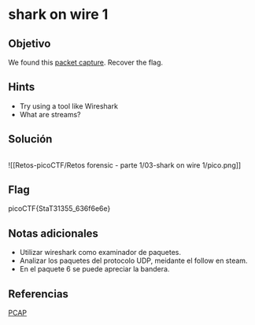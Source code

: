 # shark on wire 1

## Objetivo

We found this [packet capture](https://jupiter.challenges.picoctf.org/static/483e50268fe7e015c49caf51a69063d0/capture.pcap). Recover the flag.

## Hints

- Try using a tool like Wireshark
- What are streams?

## Solución

```

```
![[Retos-picoCTF/Retos forensic - parte 1/03-shark on wire 1/pico.png]]

## Flag

picoCTF{StaT31355_636f6e6e}

## Notas adicionales

- Utilizar wireshark como examinador de paquetes.
- Analizar los paquetes del protocolo UDP, meidante el follow en steam.
- En el paquete 6 se puede apreciar la bandera. 

## Referencias

[PCAP](https://www.comparitech.com/net-admin/pcap-guide/)
